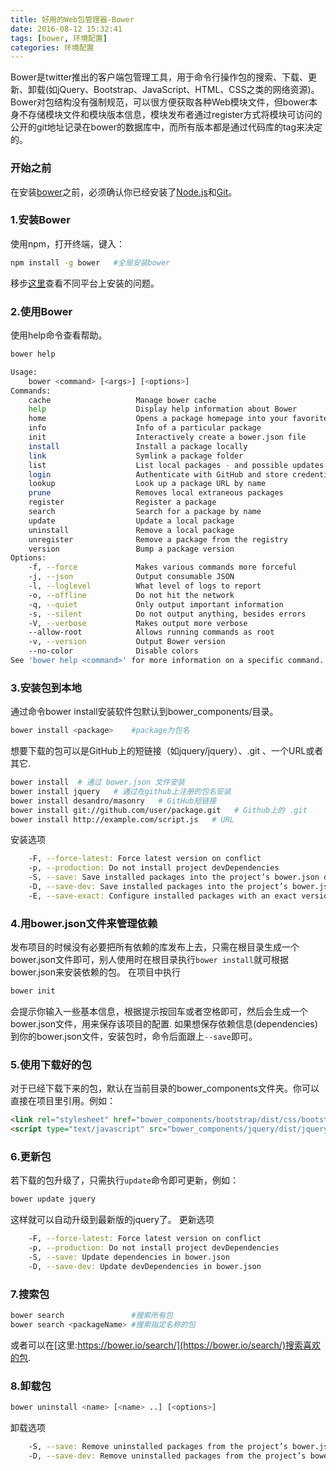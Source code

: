 ```yaml
---
title: 好用的Web包管理器-Bower
date: 2016-08-12 15:32:41
tags: [bower, 环境配置]
categories: 环境配置
---
```


Bower是twitter推出的客户端包管理工具，用于命令行操作包的搜索、下载、更新、卸载(如jQuery、Bootstrap、JavaScript、HTML、CSS之类的网络资源)。Bower对包结构没有强制规范，可以很方便获取各种Web模块文件，但bower本身不存储模块文件和模块版本信息，模块发布者通过register方式将模块可访问的公开的git地址记录在bower的数据库中，而所有版本都是通过代码库的tag来决定的。
<!-- more --> 
### 开始之前

在安装[bower](https://bower.io/)之前，必须确认你已经安装了[Node.js](http://nodejs.org/)和[Git](http://git-scm.com/)。

### 1.安装Bower
使用npm，打开终端，键入：
``` bash
npm install -g bower   #全局安装bower
```
移步[这里](https://github.com/bower/bower/wiki/Troubleshooting)查看不同平台上安装的问题。

### 2.使用Bower
使用help命令查看帮助。   
``` bash
bower help

Usage:
    bower <command> [<args>] [<options>]
Commands:
    cache                   Manage bower cache
    help                    Display help information about Bower
    home                    Opens a package homepage into your favorite browser
    info                    Info of a particular package
    init                    Interactively create a bower.json file
    install                 Install a package locally
    link                    Symlink a package folder
    list                    List local packages - and possible updates
    login                   Authenticate with GitHub and store credentials
    lookup                  Look up a package URL by name
    prune                   Removes local extraneous packages
    register                Register a package
    search                  Search for a package by name
    update                  Update a local package
    uninstall               Remove a local package
    unregister              Remove a package from the registry
    version                 Bump a package version
Options:
    -f, --force             Makes various commands more forceful
    -j, --json              Output consumable JSON
    -l, --loglevel          What level of logs to report
    -o, --offline           Do not hit the network
    -q, --quiet             Only output important information
    -s, --silent            Do not output anything, besides errors
    -V, --verbose           Makes output more verbose
    --allow-root            Allows running commands as root
    -v, --version           Output Bower version
    --no-color              Disable colors
See 'bower help <command>' for more information on a specific command.
```
### 3.安装包到本地
通过命令bower install安装软件包默认到bower_components/目录。
``` bash
bower install <package>    #package为包名
```
想要下载的包可以是GitHub上的短链接（如jquery/jquery）、.git 、一个URL或者其它.
``` bash
bower install  # 通过 bower.json 文件安装
bower install jquery   # 通过在github上注册的包名安装
bower install desandro/masonry   # GitHub短链接
bower install git://github.com/user/package.git   # Github上的 .git
bower install http://example.com/script.js   # URL
```
安装选项
``` bash
    -F, --force-latest: Force latest version on conflict
    -p, --production: Do not install project devDependencies
    -S, --save: Save installed packages into the project’s bower.json dependencies
    -D, --save-dev: Save installed packages into the project’s bower.json devDependencies
    -E, --save-exact: Configure installed packages with an exact version rather than semver
```

### 4.用bower.json文件来管理依赖
发布项目的时候没有必要把所有依赖的库发布上去，只需在根目录生成一个bower.json文件即可，别人使用时在根目录执行`bower install`就可根据bower.json来安装依赖的包。
在项目中执行
``` bash
bower init
```
会提示你输入一些基本信息，根据提示按回车或者空格即可，然后会生成一个bower.json文件，用来保存该项目的配置.
如果想保存依赖信息(dependencies)到你的bower.json文件，安装包时，命令后面跟上`--save`即可。

### 5.使用下载好的包
对于已经下载下来的包，默认在当前目录的bower_components文件夹。你可以直接在项目里引用。例如：
``` html
<link rel="stylesheet" href="bower_components/bootstrap/dist/css/bootstrap.min.css">
<script type="text/javascript" src="bower_components/jquery/dist/jquery.min.js"></script>
```

### 6.更新包
若下载的包升级了，只需执行`update`命令即可更新，例如：
``` bash 
bower update jquery
```
这样就可以自动升级到最新版的jquery了。
更新选项
``` bash
    -F, --force-latest: Force latest version on conflict
    -p, --production: Do not install project devDependencies
    -S, --save: Update dependencies in bower.json
    -D, --save-dev: Update devDependencies in bower.json
```

### 7.搜索包
``` bash
bower search               #搜索所有包
bower search <packageName> #搜索指定名称的包
```
或者可以在[这里:https://bower.io/search/](https://bower.io/search/)搜索喜欢的包.

### 8.卸载包
``` bash
bower uninstall <name> [<name> ..] [<options>]
```
卸载选项
``` bash
    -S, --save: Remove uninstalled packages from the project’s bower.json dependencies
    -D, --save-dev: Remove uninstalled packages from the project’s bower.json devDependencies
```
